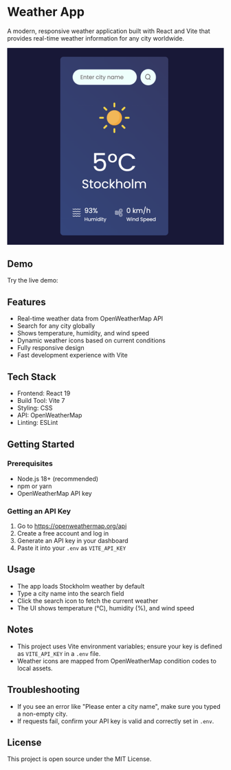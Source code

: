 # Weather App

A modern, responsive weather application built with React and Vite that provides real-time weather information for any city worldwide.

![Weather App](./src/assets/weather-app.png)

## Demo

Try the live demo: 

## Features

- Real-time weather data from OpenWeatherMap API
- Search for any city globally
- Shows temperature, humidity, and wind speed
- Dynamic weather icons based on current conditions
- Fully responsive design
- Fast development experience with Vite

## Tech Stack

- Frontend: React 19
- Build Tool: Vite 7
- Styling: CSS
- API: OpenWeatherMap
- Linting: ESLint

## Getting Started

### Prerequisites
- Node.js 18+ (recommended)
- npm or yarn
- OpenWeatherMap API key

### Getting an API Key
1. Go to https://openweathermap.org/api
2. Create a free account and log in
3. Generate an API key in your dashboard
4. Paste it into your `.env` as `VITE_API_KEY`

## Usage
- The app loads Stockholm weather by default
- Type a city name into the search field
- Click the search icon to fetch the current weather
- The UI shows temperature (°C), humidity (%), and wind speed

## Notes
- This project uses Vite environment variables; ensure your key is defined as `VITE_API_KEY` in a `.env` file.
- Weather icons are mapped from OpenWeatherMap condition codes to local assets.

## Troubleshooting
- If you see an error like "Please enter a city name", make sure you typed a non-empty city.
- If requests fail, confirm your API key is valid and correctly set in `.env`.

## License
This project is open source under the MIT License.
